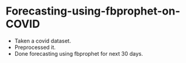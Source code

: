 # Forecasting-using-fbprophet-on-COVID

- Taken a covid dataset.
- Preprocessed it.
- Done forecasting using fbprophet for next 30 days.
